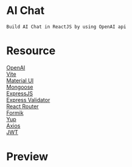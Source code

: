 # AI Chat

    Build AI Chat in ReactJS by using OpenAI api

# Resource

[OpenAI](https://platform.openai.com/)<br>
[Vite](https://vitejs.dev/)<br>
[Material UI](https://create-react-app.dev/)<br>
[Mongoose](https://mongoosejs.com/)<br>
[ExpressJS](https://expressjs.com/)<br>
[Express Validator](https://express-validator.github.io/docs/)<br>
[React Router](https://reactrouter.com/)<br>
[Formik](https://formik.org/)<br>
[Yup](https://github.com/jquense/yup/)<br>
[Axios](https://axios-http.com/)<br>
[JWT](https://github.com/auth0/node-jsonwebtoken)<br>

# Preview
